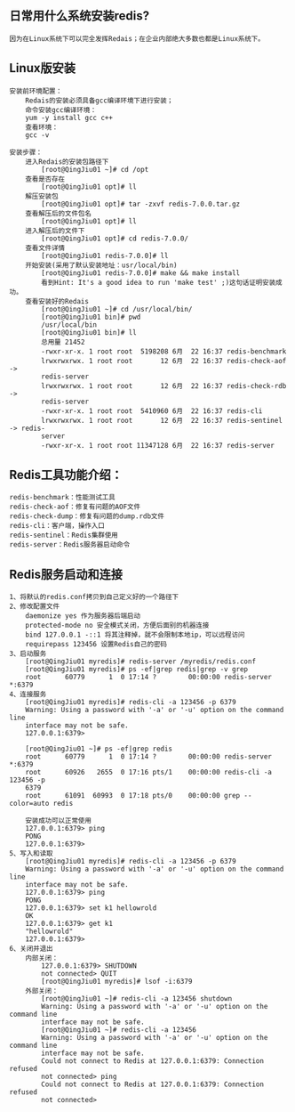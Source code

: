 ## 日常用什么系统安装redis?
	因为在Linux系统下可以完全发挥Redais；在企业内部绝大多数也都是Linux系统下。

## Linux版安装
	安装前环境配置：
		Redais的安装必须具备gcc编译环境下进行安装；
		命令安装gcc编译环境：
		yum -y install gcc c++
		查看环境：
		gcc -v
	
	安装步骤：
		进入Redais的安装包路径下
			[root@QingJiu01 ~]# cd /opt
		查看是否存在
			[root@QingJiu01 opt]# ll
		解压安装包
			[root@QingJiu01 opt]# tar -zxvf redis-7.0.0.tar.gz 
		查看解压后的文件包名
			[root@QingJiu01 opt]# ll
		进入解压后的文件下
			[root@QingJiu01 opt]# cd redis-7.0.0/
		查看文件详情
			[root@QingJiu01 redis-7.0.0]# ll
		开始安装(采用了默认安装地址：usr/local/bin)
			[root@QingJiu01 redis-7.0.0]# make && make install
			看到Hint: It's a good idea to run 'make test' ;)这句话证明安装成功。
		查看安装好的Redais
			[root@QingJiu01 ~]# cd /usr/local/bin/
			[root@QingJiu01 bin]# pwd
			/usr/local/bin
			[root@QingJiu01 bin]# ll
			总用量 21452
			-rwxr-xr-x. 1 root root  5198208 6月  22 16:37 redis-benchmark
			lrwxrwxrwx. 1 root root       12 6月  22 16:37 redis-check-aof -> 
			redis-server
			lrwxrwxrwx. 1 root root       12 6月  22 16:37 redis-check-rdb -> 
			redis-server
			-rwxr-xr-x. 1 root root  5410960 6月  22 16:37 redis-cli
			lrwxrwxrwx. 1 root root       12 6月  22 16:37 redis-sentinel -> redis-
			server
			-rwxr-xr-x. 1 root root 11347128 6月  22 16:37 redis-server

## Redis工具功能介绍：
	redis-benchmark：性能测试工具
	redis-check-aof：修复有问题的AOF文件
	redis-check-dump：修复有问题的dump.rdb文件
	redis-cli：客户端，操作入口
	redis-sentinel：Redis集群使用
	redis-server：Redis服务器启动命令

## Redis服务启动和连接
	1、将默认的redis.conf拷贝到自己定义好的一个路径下
	2、修改配置文件
		daemonize yes 作为服务器后端启动
		protected-mode no 安全模式关闭，方便后面别的机器连接
		bind 127.0.0.1 -::1 将其注释掉，就不会限制本地ip，可以远程访问
		requirepass 123456 设置Redis自己的密码
	3、启动服务
		[root@QingJiu01 myredis]# redis-server /myredis/redis.conf 
		[root@QingJiu01 myredis]# ps -ef|grep redis|grep -v grep
		root      60779      1  0 17:14 ?        00:00:00 redis-server *:6379
	4、连接服务
		[root@QingJiu01 myredis]# redis-cli -a 123456 -p 6379
		Warning: Using a password with '-a' or '-u' option on the command line 
		interface may not be safe.
		127.0.0.1:6379>
		
		[root@QingJiu01 ~]# ps -ef|grep redis
		root      60779      1  0 17:14 ?        00:00:00 redis-server *:6379
		root      60926   2655  0 17:16 pts/1    00:00:00 redis-cli -a 123456 -p 
		6379
		root      61091  60993  0 17:18 pts/0    00:00:00 grep --color=auto redis
		
		安装成功可以正常使用
		127.0.0.1:6379> ping 
		PONG
		127.0.0.1:6379> 
	5、写入和读取
		[root@QingJiu01 myredis]# redis-cli -a 123456 -p 6379
		Warning: Using a password with '-a' or '-u' option on the command line 
		interface may not be safe.
		127.0.0.1:6379> ping
		PONG
		127.0.0.1:6379> set k1 hellowrold
		OK
		127.0.0.1:6379> get k1
		"hellowrold"
		127.0.0.1:6379> 
	6、关闭并退出
		内部关闭：
			127.0.0.1:6379> SHUTDOWN
			not connected> QUIT
			[root@QingJiu01 myredis]# lsof -i:6379
		外部关闭：
			[root@QingJiu01 ~]# redis-cli -a 123456 shutdown
			Warning: Using a password with '-a' or '-u' option on the command line 
			interface may not be safe.
			[root@QingJiu01 ~]# redis-cli -a 123456
			Warning: Using a password with '-a' or '-u' option on the command line 
			interface may not be safe.
			Could not connect to Redis at 127.0.0.1:6379: Connection refused
			not connected> ping
			Could not connect to Redis at 127.0.0.1:6379: Connection refused
			not connected> 





